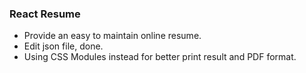 ### React Resume

- Provide an easy to maintain online resume.
- Edit json file, done.
- Using CSS Modules instead for better print result and PDF format.
